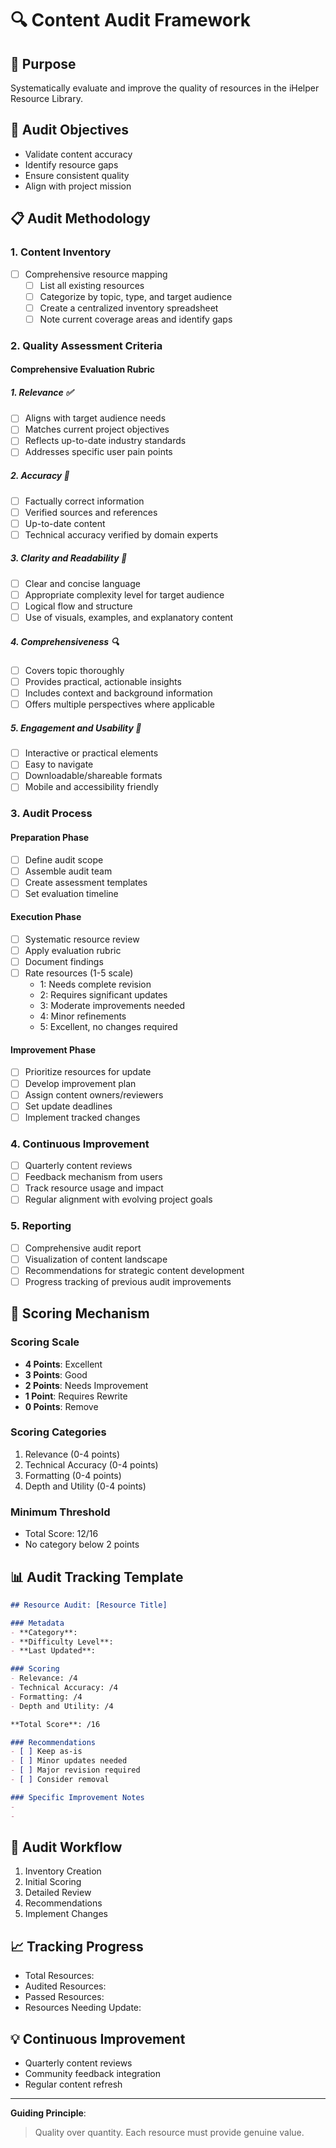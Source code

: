 # 🔍 Content Audit Framework

## 📘 Purpose
Systematically evaluate and improve the quality of resources in the iHelper Resource Library.

## 🎯 Audit Objectives
- Validate content accuracy
- Identify resource gaps
- Ensure consistent quality
- Align with project mission

## 📋 Audit Methodology

### 1. Content Inventory
- [ ] Comprehensive resource mapping
  - [ ] List all existing resources
  - [ ] Categorize by topic, type, and target audience
  - [ ] Create a centralized inventory spreadsheet
  - [ ] Note current coverage areas and identify gaps

### 2. Quality Assessment Criteria
#### Comprehensive Evaluation Rubric

##### 1. Relevance ✅
- [ ] Aligns with target audience needs
- [ ] Matches current project objectives
- [ ] Reflects up-to-date industry standards
- [ ] Addresses specific user pain points

##### 2. Accuracy 🎯
- [ ] Factually correct information
- [ ] Verified sources and references
- [ ] Up-to-date content
- [ ] Technical accuracy verified by domain experts

##### 3. Clarity and Readability 📖
- [ ] Clear and concise language
- [ ] Appropriate complexity level for target audience
- [ ] Logical flow and structure
- [ ] Use of visuals, examples, and explanatory content

##### 4. Comprehensiveness 🔍
- [ ] Covers topic thoroughly
- [ ] Provides practical, actionable insights
- [ ] Includes context and background information
- [ ] Offers multiple perspectives where applicable

##### 5. Engagement and Usability 🚀
- [ ] Interactive or practical elements
- [ ] Easy to navigate
- [ ] Downloadable/shareable formats
- [ ] Mobile and accessibility friendly

### 3. Audit Process
#### Preparation Phase
- [ ] Define audit scope
- [ ] Assemble audit team
- [ ] Create assessment templates
- [ ] Set evaluation timeline

#### Execution Phase
- [ ] Systematic resource review
- [ ] Apply evaluation rubric
- [ ] Document findings
- [ ] Rate resources (1-5 scale)
  - 1: Needs complete revision
  - 2: Requires significant updates
  - 3: Moderate improvements needed
  - 4: Minor refinements
  - 5: Excellent, no changes required

#### Improvement Phase
- [ ] Prioritize resources for update
- [ ] Develop improvement plan
- [ ] Assign content owners/reviewers
- [ ] Set update deadlines
- [ ] Implement tracked changes

### 4. Continuous Improvement
- [ ] Quarterly content reviews
- [ ] Feedback mechanism from users
- [ ] Track resource usage and impact
- [ ] Regular alignment with evolving project goals

### 5. Reporting
- [ ] Comprehensive audit report
- [ ] Visualization of content landscape
- [ ] Recommendations for strategic content development
- [ ] Progress tracking of previous audit improvements

## 🧐 Scoring Mechanism
### Scoring Scale
- **4 Points**: Excellent
- **3 Points**: Good
- **2 Points**: Needs Improvement
- **1 Point**: Requires Rewrite
- **0 Points**: Remove

### Scoring Categories
1. Relevance (0-4 points)
2. Technical Accuracy (0-4 points)
3. Formatting (0-4 points)
4. Depth and Utility (0-4 points)

### Minimum Threshold
- Total Score: 12/16
- No category below 2 points

## 📊 Audit Tracking Template
```markdown
## Resource Audit: [Resource Title]

### Metadata
- **Category**: 
- **Difficulty Level**: 
- **Last Updated**: 

### Scoring
- Relevance: /4
- Technical Accuracy: /4
- Formatting: /4
- Depth and Utility: /4

**Total Score**: /16

### Recommendations
- [ ] Keep as-is
- [ ] Minor updates needed
- [ ] Major revision required
- [ ] Consider removal

### Specific Improvement Notes
- 
- 
```

## 🚀 Audit Workflow
1. Inventory Creation
2. Initial Scoring
3. Detailed Review
4. Recommendations
5. Implement Changes

## 📈 Tracking Progress
- Total Resources: 
- Audited Resources: 
- Passed Resources: 
- Resources Needing Update: 

## 💡 Continuous Improvement
- Quarterly content reviews
- Community feedback integration
- Regular content refresh

---

**Guiding Principle**: 
> Quality over quantity. Each resource must provide genuine value.
